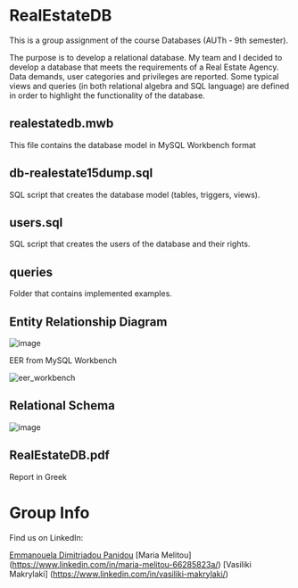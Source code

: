 # RealEstateDB
This is a group assignment of the course Databases (AUTh - 9th semester).

The purpose is to develop a relational database. My team and I decided to develop a database that meets the requirements of a Real Estate Agency. Data demands, user categories and privileges are reported. Some typical views and queries (in both relational algebra and SQL language) are defined in order to highlight the functionality of the database.

## realestatedb.mwb
This file contains the database model in MySQL Workbench format

## db-realestate15dump.sql
SQL script that creates the database model (tables, triggers, views).

## users.sql
SQL script that creates the users of the database and their rights.

## queries
Folder that contains implemented examples.

## Entity Relationship Diagram

![image](https://user-images.githubusercontent.com/26661405/189193441-2c92a1de-af94-4a8f-94b1-2b382c2cb597.png)

EER from MySQL Workbench

![eer_workbench](https://user-images.githubusercontent.com/26661405/189194837-9e8b4f31-eae2-4fd6-82a8-b637b2b67f8e.png)

## Relational Schema
![image](https://user-images.githubusercontent.com/26661405/189194928-a98ac422-76b8-49e5-8235-6595391f8be1.png)

## RealEstateDB.pdf
Report in Greek

# Group Info

Find us on LinkedIn:

[Emmanouela Dimitriadou Panidou](https://www.linkedin.com/in/emmanouela-dimitriadou-panidou-64296123b/)
[Maria Melitou] (https://www.linkedin.com/in/maria-melitou-66285823a/)
[Vasiliki Makrylaki] (https://www.linkedin.com/in/vasiliki-makrylaki/)
